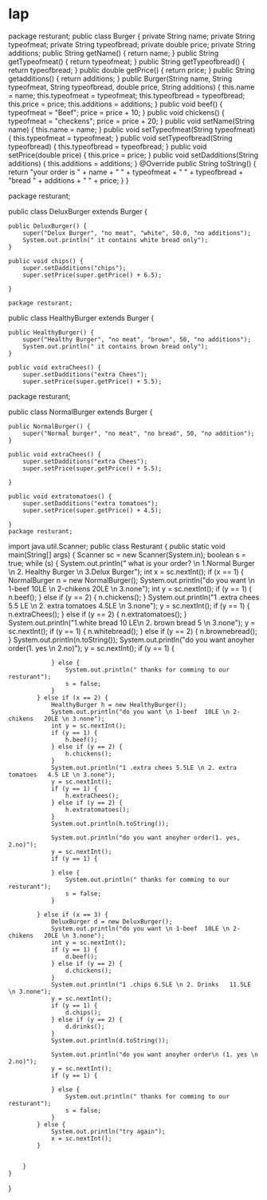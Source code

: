 # lap

package resturant;
public class Burger {
    private String name;
    private String typeofmeat;
    private String typeofbread;
    private double price;
    private String additions;
    public String getName() {
        return name;
    }
    public String getTypeofmeat() {
        return typeofmeat;
    }
    public String getTypeofbread() {
        return typeofbread;
    }
    public double getPrice() {
        return price;
    }
    public String getadditions() {
        return additions;
    }
    public Burger(String name, String typeofmeat, String typeofbread, double price, String additions) {
        this.name = name;
        this.typeofmeat = typeofmeat;
        this.typeofbread = typeofbread;
        this.price = price;
        this.additions = additions;
    }
    public void beef() {
        typeofmeat = "Beef";
        price = price + 10;
    }
    public void chickens() {
        typeofmeat = "checkens";
        price = price + 20;
    }
    public void setName(String name) {
        this.name = name;
    }
    public void setTypeofmeat(String typeofmeat) {
        this.typeofmeat = typeofmeat;
    }
    public void setTypeofbread(String typeofbread) {
        this.typeofbread = typeofbread;
    }
    public void setPrice(double price) {
        this.price = price;
    }
    public void setDadditions(String additions) {
        this.additions = additions;
    }
    @Override
    public String toString() {
        return "your order is " + name + "  " + typeofmeat + "  " + typeofbread + "bread     " + additions + "      " + price;
    }
}

 package resturant;

public class DeluxBurger extends Burger {

    public DeluxBurger() {
        super("Delux Burger", "no meat", "white", 50.0, "no additions");
        System.out.println(" it contains white bread only");
    }

    public void chips() {
        super.setDadditions("chips");
        super.setPrice(super.getPrice() + 6.5);

    }
    
    package resturant;

public class HealthyBurger extends Burger {

    public HealthyBurger() {
        super("Healthy Burger", "no meat", "brown", 50, "no additions");
        System.out.println(" it contains brown bread only");
    }

    public void extraChees() {
        super.setDadditions("extra Chees");
        super.setPrice(super.getPrice() + 5.5);
package resturant;

public class NormalBurger extends Burger {

    public NormalBurger() {
        super("Normal burger", "no meat", "no bread", 50, "no addition");
    }

    public void extraChees() {
        super.setDadditions("extra Chees");
        super.setPrice(super.getPrice() + 5.5);

    }

    public void extratomatoes() {
        super.setDadditions("extra tomatoes");
        super.setPrice(super.getPrice() + 4.5);

    }
    package resturant;
import java.util.Scanner;
public class Resturant {
    public static void main(String[] args) {
        Scanner sc = new Scanner(System.in);
        boolean s = true;
        while (s) {
            System.out.println(" what is your order? \n 1.Normal Burger \n 2. Healthy Burger \n 3.Delux Burger");
            int x = sc.nextInt();
            if (x == 1) {
                NormalBurger n = new NormalBurger();
                System.out.println("do you want \n 1-beef 10LE \n 2-chikens   20LE \n 3.none");
                int y = sc.nextInt();
                if (y == 1) {
                    n.beef();
                } else if (y == 2) {
                    n.chickens();
                }
                System.out.println("1 .extra chees  5.5 LE \n 2. extra tomatoes   4.5LE \n 3.none");
                y = sc.nextInt();
                if (y == 1) {
                    n.extraChees();
                } else if (y == 2) {
                    n.extratomatoes();
                }
                System.out.println("1.white bread   10 LE\n 2. brown bread   5   \n 3.none");
                y = sc.nextInt();
                if (y == 1) {
                    n.whitebread();
                } else if (y == 2) {
                    n.brownebread();
                }
                System.out.println(n.toString());
                System.out.println("do you want anoyher order(1. yes \n 2.no)");
                y = sc.nextInt();
                if (y == 1) {

                } else {
                    System.out.println(" thanks for comming to our resturant");
                    s = false;
                }
            } else if (x == 2) {
                HealthyBurger h = new HealthyBurger();
                System.out.println("do you want \n 1-beef  10LE \n 2-chikens   20LE \n 3.none");
                int y = sc.nextInt();
                if (y == 1) {
                    h.beef();
                } else if (y == 2) {
                    h.chickens();
                }
                System.out.println("1 .extra chees 5.5LE \n 2. extra tomatoes   4.5 LE \n 3.none");
                y = sc.nextInt();
                if (y == 1) {
                    h.extraChees();
                } else if (y == 2) {
                    h.extratomatoes();
                }
                System.out.println(h.toString());

                System.out.println("do you want anoyher order(1. yes, 2.no)");
                y = sc.nextInt();
                if (y == 1) {

                } else {
                    System.out.println(" thanks for comming to our resturant");
                    s = false;
                }

            } else if (x == 3) {
                DeluxBurger d = new DeluxBurger();
                System.out.println("do you want \n 1-beef  10LE \n 2-chikens   20LE \n 3.none");
                int y = sc.nextInt();
                if (y == 1) {
                    d.beef();
                } else if (y == 2) {
                    d.chickens();
                }
                System.out.println("1 .chips 6.5LE \n 2. Drinks   11.5LE \n 3.none");
                y = sc.nextInt();
                if (y == 1) {
                    d.chips();
                } else if (y == 2) {
                    d.drinks();
                }
                System.out.println(d.toString());

                System.out.println("do you want anoyher order\n (1. yes \n 2.no)");
                y = sc.nextInt();
                if (y == 1) {

                } else {
                    System.out.println(" thanks for comming to our resturant");
                    s = false;
                }
            } else {
                System.out.println("try again");
                x = sc.nextInt();
            }


        }
    }

}

